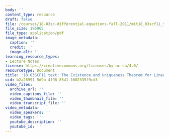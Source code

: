 ```yaml
---
body: ''
content_type: resource
draft: false
file: /courses/18-03sc-differential-equations-fall-2011/mit18_03scf11_s35_2text.pdf
file_size: 196965
file_type: application/pdf
image_metadata:
  caption: ''
  credit: ''
  image-alt: ''
learning_resource_types:
- Lecture Notes
license: https://creativecommons.org/licenses/by-nc-sa/4.0/
resourcetype: Document
title: '18.03SCF11 text: The Existence and Uniqueness Theorem for Linear Systems'
uid: b2a28991-5d9b-4f98-8541-1602335f9cd3
video_files:
  archive_url: ''
  video_captions_file: ''
  video_thumbnail_file: ''
  video_transcript_file: ''
video_metadata:
  video_speakers: ''
  video_tags: ''
  youtube_description: ''
  youtube_id: ''
---
```

